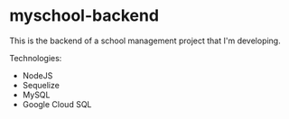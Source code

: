 # myschool-backend

This is the backend of a school management project that I'm developing.

Technologies:
* NodeJS
* Sequelize
* MySQL
* Google Cloud SQL
